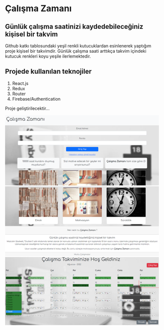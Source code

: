 # Çalışma Zamanı

## Günlük çalışma saatinizi kaydedebileceğiniz kişisel bir takvim

Github katkı tablosundaki yeşil renkli kutucuklardan esinlenerek yaptığım proje kişisel bir takvimdir. Günlük çalışma saati arttıkça takvim içindeki kutucuk renkleri koyu yeşile ilerlemektedir.

## Projede kullanılan teknojiler
1. React.js
2. Redux
3. Router
4. Firebase/Authentication

Proje geliştirilecektir...


![img1](/img/img1.png)
![img2](/img/img2.png)
![img3](/img/img3.png)

